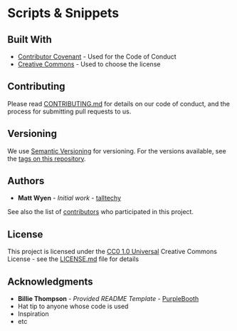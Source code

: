 # Scripts & Snippets

## Built With

- [Contributor Covenant](https://www.contributor-covenant.org/) - Used
    for the Code of Conduct
- [Creative Commons](https://creativecommons.org/) - Used to choose
    the license

## Contributing

Please read [CONTRIBUTING.md](CONTRIBUTING.md) for details on our code
of conduct, and the process for submitting pull requests to us.

## Versioning

We use [Semantic Versioning](http://semver.org/) for versioning. For the versions
available, see the [tags on this repository](../../tags).

## Authors

- **Matt Wyen** - *Initial work* - [talltechy](https://github.com/talltechy)

See also the list of [contributors](../../contributors) who participated in this project.

## License

This project is licensed under the [CC0 1.0 Universal](LICENSE.md)
Creative Commons License - see the [LICENSE.md](LICENSE.md) file for
details

## Acknowledgments

- **Billie Thompson** - *Provided README Template* -
    [PurpleBooth](https://github.com/PurpleBooth)
- Hat tip to anyone whose code is used
- Inspiration
- etc
